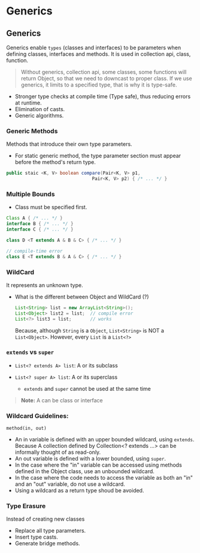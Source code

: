 # Generics

## Generics
Generics enable `types` (classes and interfaces) to be parameters when defining classes, interfaces and methods. It is used in collection api, class, function.

> Without generics, collection api, some classes, some functions will return Object, so that we need to downcast to proper class. If we use generics, it limits to a specified type, that is why it is type-safe.

* Stronger type checks at compile time (Type safe), thus reducing errors at runtime.
* Elimination of casts.
* Generic algorithms.

### Generic Methods
Methods that introduce their own type parameters.

* For static generic method, the type parameter section must appear before the method's return type.

```java
public staic <K, V> boolean compare(Pair<K, V> p1, 
                                Pair<K, V> p2) { /* ... */ }
```

### Multiple Bounds
* Class must be specified first.

```java
Class A { /* ... */ }
interface B { /* ... */ }
interface C { /* ... */ }

class D <T extends A & B & C> { /* ... */ }

// compile-time error
class E <T extends B & A & C> { /* ... */ }
```

### WildCard
It represents an unknown type.

* What is the different between Object and WildCard (?)

    ```java
    List<String> list = new ArrayList<String>();
    List<Object> list2 = list;  // compile error
    List<?> list3 = list;       // works
    ```
    Because, although `String` is a `Object`, `List<String>` is NOT a `List<Object>`. However, every `List` is a `List<?>`

### `extends` vs `super`
* `List<? extends A> list`: A or its subclass
* `List<? super A> list`: A or its superclass

  * `extends` and `super` cannot be used at the same time
> **Note:** A can be class or interface

### Wildcard Guidelines: 
`method(in, out)`

* An in variable is defined with an upper bounded wildcard, using `extends`. Because A collection defined by Collection<? extends ...> can be informally thought of as read-only.
* An out variable is defined with a lower bounded, using `super`.
* In the case where the "in" variable can be accessed using methods defined in the Object class, use an unbounded wildcard.
* In the case where the code needs to access the variable as both an "in" and an "out" variable, do not use a wildcard.
* Using a wildcard as a return type shoud be avoided.

### Type Erasure
Instead of creating new classes
* Replace all type parameters.
* Insert type casts.
* Generate bridge methods.